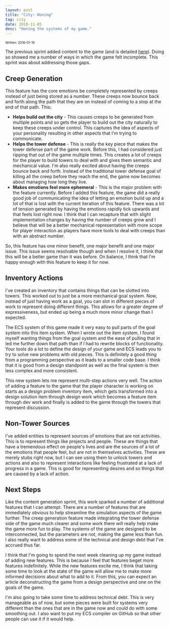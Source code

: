 ```yaml
---
layout: post
title: "City: Honing"
tag: city
date: 2018-11-05
desc: "Honing the systems of my game."
---
```


<p style="font-size:10px">Written: 2016-01-19


The previous sprint added content to the game (and is detailed [here](/blog/city/content)). Doing so showed me a number of ways in which the game felt incomplete. This sprint was about addressing those gaps.

## Creep Generation

This feature has the core emotions be completely represented by creeps instead of just being stored as a number. These creeps now bounce back and forth along the path that they are on instead of coming to a stop at the end of that path. This:
- <b>Helps build out the city</b> - This causes creeps to be generated from multiple points and so gets the player to build out the city naturally to keep these creeps under control. This captures the idea of aspects of your personality resulting in other aspects that I'm trying to communicate.
- <b>Helps the tower defense</b> - This is really the key piece that makes the tower defense part of the game work. Before this, I had considered just ripping that out of the game multiple times. This creates a lot of creeps for the player to build towers to deal with and gives them semantic and mechanical value. I'm also really excited about having the creeps bounce back and forth. Instead of the traditional tower defense goal of killing all the creep before they reach the end, the game now becomes about managing how long they live.
- <b>Makes emotions feel more ephemeral</b> - This is the major problem with the feature currently. Before I added this feature, the game did a really good job of communicating the idea of letting an emotion build up and a lot of that is lost with the current iteration of this feature. There was a lot of tension generated by having the emotions rapidly tick upwards and that feels lost right now. I think that I can recapture that with slight implementation changes by having the number of creeps grow and I believe that will be a better mechanical representation with more scope for player interaction as players have more tools to deal with creeps than with an abstract number.



So, this feature has one minor benefit, one major benefit and one major issue. This issue seems resolvable though and when I resolve it, I think that this will be a better game than it was before. On balance, I think that I'm happy enough with this feature to keep it for now.

## Inventory Actions

I've created an inventory that contains things that can be slotted into towers. This worked out to just be a more mechanical goal system. Now, instead of just having work as a goal, you can slot in different pieces of work to represent doing different things. This allows for a greater degree of expressiveness, but ended up being a much more minor change than I expected.


The ECS system of this game made it very easy to pull parts of the goal system into this item system. When I wrote out the item system, I found myself wanting things from the goal system and the ease of pulling that in led me further down that path than if I had to rewrite blocks of functionality. Your tools do a lot to define the design of your game and ECS leads you to try to solve new problems with old pieces. This is definitely a good thing from a programming perspective as it leads to a smaller code base. I think that it is good from a design standpoint as well as the final system is then less complex and more consistent.


This new system lets me represent multi-step actions very well. The action of adding a feature to the game that the player character is working on starts as a design problem inventory item, which gets transformed into a design solution item through design work which becomes a feature item through dev work and finally is added to the game through the towers that represent discussion.

## Non-Tower Sources

I've added entities to represent sources of emotions that are not activities. This is to represent things like projects and people. These are things that have a tremendous effect on people's lives and are the sources of a lot of the emotions that people feel, but are not in themselves activities. These are merely stubs right now, but I can see using them to unlock towers and actions and also to represent interactions like feeling frustrated at a lack of progress in a game. This is good for representing desires and so things that are caused by a lack of action.

## Next Steps

Like the content generation sprint, this work sparked a number of additional features that I can attempt. There are a number of features that are immediately obvious to help streamline the simulation aspects of the game further. The creep generation feature made integrating the tower defense side of the game much clearer and some work there will really help make the game more fun to play. The systems of the game are designed to be interconnected, but the parameters are not, making the game less than fun. I also really want to address some of the technical and design debt that I've accrued thus far.


I think that I'm going to spend the next week cleaning up my game instead of adding new features. This is because I feel that features beget more features indefinitely. While the new features excite me, I think that taking some time to look at the state of the game will allow me to make more informed decisions about what to add to it. From this, you can expect an article deconstructing the game from a design perspective and one on the goals of the game.


I'm also going to take some time to address technical debt. This is very manageable as of now, but some pieces were built for systems very different than the ones that are in the game now and could do with some smoothing out. I also want to put my ECS compiler on GitHub so that other people can use it if it would help.


